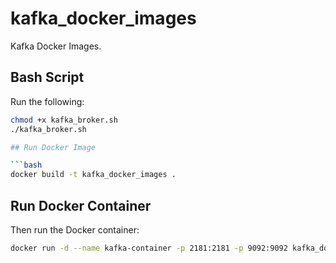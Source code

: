 # kafka_docker_images
Kafka Docker Images.

## Bash Script

Run the following:
```bash
chmod +x kafka_broker.sh
./kafka_broker.sh 

## Run Docker Image

```bash
docker build -t kafka_docker_images .
```

## Run Docker Container

Then run the Docker container:

```bash
docker run -d --name kafka-container -p 2181:2181 -p 9092:9092 kafka_docker_images
``` 
